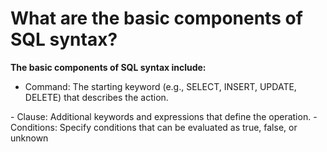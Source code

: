 # What are the basic components of SQL syntax? 

**The basic components of SQL syntax include:**

- Command: The starting keyword (e.g., SELECT, INSERT, UPDATE, DELETE) that describes the action.
<n>
</n>
- Clause: Additional keywords and expressions that define the operation.
<n>
</n>
- Conditions: Specify conditions that can be evaluated as true, false, or unknown
